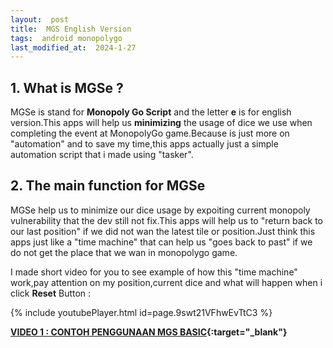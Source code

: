 ```yaml
---
layout:  post
title:  MGS English Version
tags:  android monopolygo
last_modified_at:  2024-1-27
---
```

## 1. What is MGSe ?
MGSe is stand for **Monopoly Go Script** and the letter **e** is for english version.This apps will help us **minimizing** the usage of dice we use when completing the event at MonopolyGo game.Because is just more on "automation" and to save my time,this apps actually just a simple automation script that i made using "tasker".

## 2. The main function for MGSe
MGSe help us to minimize our dice usage by expoiting current monopoly vulnerability that the dev still not fix.This apps will help us to "return back to our last position" if we did not wan the latest tile or position.Just think this apps just like a "time machine" that can help us "goes back to past" if we do not get the place that we wan in monopolygo game.

I made short video for you to see example of how this "time machine" work,pay attention on my position,current dice and what will happen when i click **Reset** Button :

{% include youtubePlayer.html id=page.9swt21VFhwEvTtC3 %}






**[VIDEO 1 : CONTOH PENGGUNAAN MGS BASIC](https://t.me/c/2117155274/20){:target="_blank"}**

